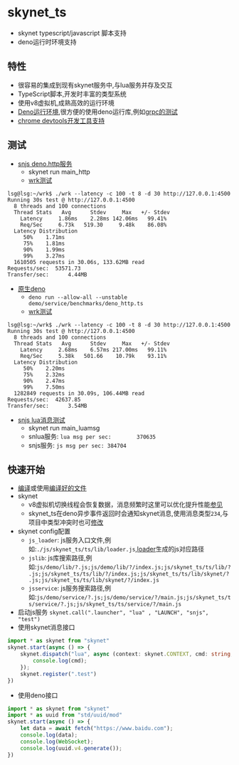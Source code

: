 # skynet_ts
* skynet typescript/javascript 脚本支持
* deno运行时环境支持

## 特性
* 很容易的集成到现有skynet服务中,与lua服务并存及交互
* TypeScript脚本,开发时丰富的类型系统
* 使用v8虚拟机,成熟高效的运行环境
* [Deno运行环境](https://deno.land/x),很方便的使用deno运行库,例如[grpc的测试](https://github.com/lsg2020/skynet_ts_demo/tree/demo/demo/service/grpc)
* [chrome devtools开发工具支持](https://github.com/lsg2020/skynet_ts/tree/master/doc/devtools.md)

## 测试
* [snjs deno.http服务](https://github.com/lsg2020/skynet_ts_demo/blob/demo/demo/service/benchmarks/http.ts)
    * skynet run main_http
    * [wrk测试](https://github.com/wg/wrk)
```
lsg@lsg:~/wrk$ ./wrk --latency -c 100 -t 8 -d 30 http://127.0.0.1:4500
Running 30s test @ http://127.0.0.1:4500
  8 threads and 100 connections
  Thread Stats   Avg      Stdev     Max   +/- Stdev
    Latency     1.86ms    2.28ms 142.06ms   99.41%
    Req/Sec     6.73k   519.30     9.48k    86.08%
  Latency Distribution
     50%    1.71ms
     75%    1.81ms
     90%    1.99ms
     99%    3.27ms
  1610505 requests in 30.06s, 133.62MB read
Requests/sec:  53571.73
Transfer/sec:      4.44MB
```

* [原生deno](https://github.com/lsg2020/skynet_ts_demo/blob/demo/demo/service/benchmarks/deno_http.ts)
    * `deno run --allow-all --unstable demo/service/benchmarks/deno_http.ts`
    * [wrk测试](https://github.com/wg/wrk)
```
lsg@lsg:~/wrk$ ./wrk --latency -c 100 -t 8 -d 30 http://127.0.0.1:4500
Running 30s test @ http://127.0.0.1:4500
  8 threads and 100 connections
  Thread Stats   Avg      Stdev     Max   +/- Stdev
    Latency     2.68ms    6.57ms 217.00ms   99.11%
    Req/Sec     5.38k   501.66    10.79k    93.11%
  Latency Distribution
     50%    2.20ms
     75%    2.32ms
     90%    2.47ms
     99%    7.50ms
  1282849 requests in 30.09s, 106.44MB read
Requests/sec:  42637.85
Transfer/sec:      3.54MB
```

* [snjs lua消息测试](https://github.com/lsg2020/skynet_ts_demo/blob/demo/demo/service/benchmarks/lua_msg.ts)
    * skynet run main_luamsg
    * snlua服务: `lua msg per sec:        370635`
    * snjs服务: `js msg per sec: 384704`

## 快速开始
* [编译](https://github.com/lsg2020/skynet_ts_demo/blob/demo/README.md)或使用[编译好的文件](https://github.com/lsg2020/skynet_ts_demo/releases)
* skynet
    * v8虚拟机切换线程会恢复数据，消息频繁时这里可以优化提升性能[参见](https://github.com/lsg2020/skynet/commit/220654849aee414b274ff9ab6ad0a05daed1c84d)
    * skynet_ts在deno异步事件返回时会通知skynet消息,使用消息类型`234`,与项目中类型冲突时也可[修改](https://github.com/lsg2020/skynet_ts/blob/4789e7eaaaee8dd47e25bcf37032d2e8ae6e2c1e/src/interface.rs#L96)
* skynet config配置
    * `js_loader`: js服务入口文件,例如:`./js/skynet_ts/ts/lib/loader.js`,[loader](https://github.com/lsg2020/skynet_ts/blob/master/ts/lib/loader.ts)生成的js对应路径
    * `jslib`: js库搜索路径,例如:`js/demo/lib/?.js;js/demo/lib/?/index.js;js/skynet_ts/ts/lib/?.js;js/skynet_ts/ts/lib/?/index.js;js/skynet_ts/ts/lib/skynet/?.js;js/skynet_ts/ts/lib/skynet/?/index.js`
    * `jsservice`: js服务搜索路径,例如:`js/demo/service/?.js;js/demo/service/?/main.js;js/skynet_ts/ts/service/?.js;js/skynet_ts/ts/service/?/main.js`
* 启动js服务 `skynet.call(".launcher", "lua" , "LAUNCH", "snjs", "test")`
* 使用skynet消息接口
``` ts
import * as skynet from "skynet"
skynet.start(async () => {
    skynet.dispatch("lua", async (context: skynet.CONTEXT, cmd: string, ...params: any) => {
        console.log(cmd);
    });
    skynet.register(".test")
})
```
* 使用deno接口
``` ts
import * as skynet from "skynet"
import * as uuid from "std/uuid/mod"
skynet.start(async () => {
    let data = await fetch("https://www.baidu.com");
    console.log(data);
    console.log(WebSocket);
    console.log(uuid.v4.generate());
})
```

